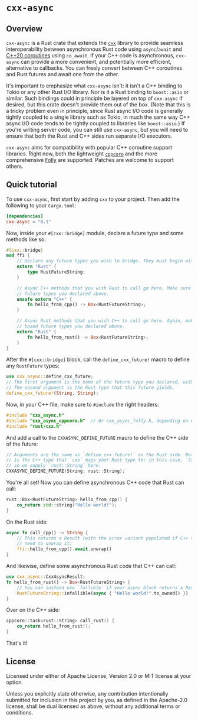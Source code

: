 # `cxx-async`

## Overview

`cxx-async` is a Rust crate that extends the [`cxx`](http://cxx.rs/) library to provide seamless
interoperability between asynchronous Rust code using `async`/`await` and [C++20 coroutines]
using `co_await`. If your C++ code is asynchronous, `cxx-async` can provide a more convenient, and
potentially more efficient, alternative to callbacks. You can freely convert between C++ coroutines
and Rust futures and await one from the other.

It's important to emphasize what `cxx-async` isn't: it isn't a C++ binding to Tokio or any other
Rust I/O library. Nor is it a Rust binding to `boost::asio` or similar. Such bindings could in
principle be layered on top of `cxx-async` if desired, but this crate doesn't provide them out of
the box. (Note that this is a tricky problem even in principle, since Rust async I/O code is
generally tightly coupled to a single library such as Tokio, in much the same way C++ async I/O
code tends to be tightly coupled to libraries like `boost::asio`.) If you're writing server code,
you can still use `cxx-async`, but you will need to ensure that both the Rust and C++ sides run
separate I/O executors.

`cxx-async` aims for compatibility with popular C++ coroutine support libraries. Right now,
both the lightweight [`cppcoro`](https://github.com/lewissbaker/cppcoro) and the more comprehensive
[Folly](https://github.com/facebook/folly/) are supported. Patches are welcome to support others.

## Quick tutorial

To use `cxx-async`, first start by adding `cxx` to your project. Then add the following to your
`Cargo.toml`:

```toml
[dependencies]
cxx-async = "0.1"
```

Now, inside your `#[cxx::bridge]` module, declare a future type and some methods like so:

```rust
#[cxx::bridge]
mod ffi {
    // Declare any future types you wish to bridge. They must begin with `RustFuture`.
    extern "Rust" {
        type RustFutureString;
    }

    // Async C++ methods that you wish Rust to call go here. Make sure they return one of the boxed
    // future types you declared above.
    unsafe extern "C++" {
        fn hello_from_cpp() -> Box<RustFutureString>;
    }

    // Async Rust methods that you wish C++ to call go here. Again, make sure they return one of the
    // boxed future types you declared above.
    extern "Rust" {
        fn hello_from_rust() -> Box<RustFutureString>;
    }
}
```

After the `#[cxx::bridge]` block, call the `define_cxx_future!` macro to define any `RustFuture`
types:

```rust
use cxx_async::define_cxx_future;
// The first argument is the name of the future type you declared, without the `RustFuture` prefix.
// The second argument is the Rust type that this future yields.
define_cxx_future!(String, String);
```

Now, in your C++ file, make sure to `#include` the right headers:

```cpp
#include "cxx_async.h"
#include "cxx_async_cppcoro.h"  // Or cxx_async_folly.h, depending on which library you're using.
#include "rust/cxx.h"
```

And add a call to the `CXXASYNC_DEFINE_FUTURE` macro to define the C++ side of the future:

```cpp
// Arguments are the same as `define_cxx_future!` on the Rust side. Note that the second argument
// is the C++ type that `cxx` maps your Rust type to: in this case, `String` maps to `rust::String`,
// so we supply `rust::String` here.
CXXASYNC_DEFINE_FUTURE(String, rust::String);
```

You're all set! Now you can define asynchronous C++ code that Rust can call:

```cpp
rust::Box<RustFutureString> hello_from_cpp() {
    co_return std::string("Hello world!");
}
```

On the Rust side:

```rust
async fn call_cpp() -> String {
    // This returns a Result (with the error variant populated if C++ threw an exception), so you
    // need to unwrap it:
    ffi::hello_from_cpp().await.unwrap()
}
```

And likewise, define some asynchronous Rust code that C++ can call:

```rust
use cxx_async::CxxAsyncResult;
fn hello_from_rust() -> Box<RustFutureString> {
    // You can instead use `fallible` if your async block returns a Result.
    RustFutureString::infallible(async { "Hello world!".to_owned() })
}
```

Over on the C++ side:

```cpp
cppcoro::task<rust::String> call_rust() {
    co_return hello_from_rust();
}
```

That's it!

## License

Licensed under either of Apache License, Version 2.0 or MIT license at your option.

Unless you explicitly state otherwise, any contribution intentionally submitted for inclusion in
this project by you, as defined in the Apache-2.0 license, shall be dual licensed as above, without any additional terms or conditions. 

[C++20 coroutines]: https://en.cppreference.com/w/cpp/language/coroutines
